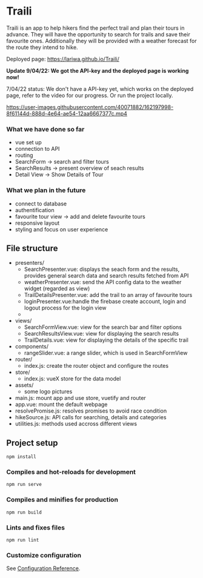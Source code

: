 # Traili
Traili is an app to help hikers find the perfect trail and plan their tours in advance. They will have the opportunity to search for trails  and save their favourite ones. Additionally they will be provided with a weather forecast for the route they intend to hike.

Deployed page: https://lariwa.github.io/Traili/

__Update 9/04/22: We got the API-key and the deployed page is working now!__

7/04/22 status: We don't have a API-key yet, which works on the deployed page, refer to the video for our progress. Or run the project locally.

https://user-images.githubusercontent.com/40071882/162197998-8f61144d-888d-4e64-ae54-12aa6667377c.mp4



### What we have done so far
- vue set up
- connection to API
- routing
- SearchForm -> search and filter tours
- SearchResults -> present overview of seach results
- Detail View -> Show Details of Tour
### What we plan in the future
- connect to database
- authentification
- favourite tour view -> add and delete favourite tours
- responsive layout
- styling and focus on user experience
## File structure
- presenters/
    - SearchPresenter.vue: displays the seach form and the results, provides general search data and search results fetched from API
    - weatherPresenter.vue: send the API config data to the weather widget (regarded as view)
    - TrailDetailsPresenter.vue: add the trail to an array of favourite tours 
    - loginPresenter.vue:handle the firebase create account, login and logout process for the login view
    - 
- views/
     - SearchFormView.vue: view for the search bar and filter options
     - SearchResultsView.vue: view for displaying the search results
     - TrailDetails.vue: view for displaying the details of the specific trail 
- components/
   - rangeSlider.vue: a range slider, which is used in SearchFormView
- router/
   - index.js: create the router object and configure the routes
- store/
    - index.js: vueX store for the data model
- assets/
    - some logo pictures
- main.js: mount app and use store, vuetify and router
- app.vue: mount the default webpage
- resolvePromise.js: resolves promises to avoid race condition
- hikeSource.js: API calls for searching, details and categories
- utilities.js: methods used accross different views

## Project setup
```
npm install
```

### Compiles and hot-reloads for development
```
npm run serve
```

### Compiles and minifies for production
```
npm run build
```

### Lints and fixes files
```
npm run lint
```

### Customize configuration
See [Configuration Reference](https://cli.vuejs.org/config/).
